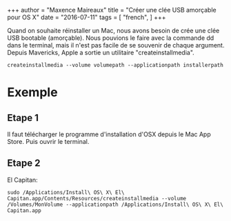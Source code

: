 +++
author = "Maxence Maireaux"
title = "Créer une clée USB amorçable pour OS X"
date = "2016-07-11"
tags = [
"french",
]
+++

Quand on souhaite réinstaller un Mac, nous avons besoin de crée une clée USB bootable (amorçable). Nous pouvions le faire avec la commande dd dans le terminal, mais il n'est pas facile de se souvenir de chaque argument. Depuis Mavericks, Apple a sortie un utilitaire "createinstallmedia".

````
createinstallmedia --volume volumepath --applicationpath installerpath
````

# Exemple

## Etape 1
Il faut télécharger le programme d'installation d'OSX depuis le Mac App Store. Puis ouvrir le terminal.

## Etape 2
El Capitan:

````
sudo /Applications/Install\ OS\ X\ El\ Capitan.app/Contents/Resources/createinstallmedia --volume /Volumes/MonVolume --applicationpath /Applications/Install\ OS\ X\ El\ Capitan.app
````
